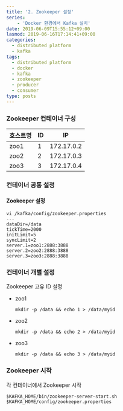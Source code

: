 ```yaml
---
title: '2. Zookeeper 설정'
series: 
    - 'Docker 환경에서 Kafka 설치'
date: 2019-06-09T15:55:12+09:00
lasmod: 2019-06-16T17:14:41+09:00
categories:
  - distributed platform
  - kafka
tags:
  - distributed platform
  - docker
  - kafka
  - zookeeper
  - producer
  - consumer
type: posts
---
```


### Zookeeper 컨테이너 구성

|호스트명  |ID  |IP  |
|---|---|---|
|zoo1       | 1 |172.17.0.2|
|zoo2       | 2 |172.17.0.3|
|zoo3       | 3 |172.17.0.4|

### 컨테이너 공통 설정

#### Zookeeper 설정

    vi /kafka/config/zookeeper.properties
    ---
    dataDir=/data
    tickTime=2000
    initLimit=5
    syncLimit=2
    server.1=zoo1:2888:3888
    server.2=zoo2:2888:3888
    server.3=zoo3:2888:3888

### 컨테이너 개별 설정

Zookeeper 고유 ID 설정

* zoo1

    ```
    mkdir -p /data && echo 1 > /data/myid
    ```
    
* zoo2

    ```
    mkdir -p /data && echo 2 > /data/myid
    ```
    
* zoo3

    ```
    mkdir -p /data && echo 3 > /data/myid
    ```

### Zookeeper 시작

각 컨테이너에서 Zookeeper 시작

    $KAFKA_HOME/bin/zookeeper-server-start.sh $KAFKA_HOME/config/zookeeper.properties